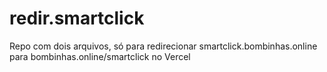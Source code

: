 # redir.smartclick
Repo com dois arquivos, só para redirecionar smartclick.bombinhas.online para bombinhas.online/smartclick no Vercel
